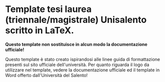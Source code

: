 # Template tesi laurea (triennale/magistrale) Unisalento scritto in LaTeX.

**Questo template non sostituisce in alcun modo la documentazione ufficiale!**

Questo template è stato creato ispirandosi alle linee guida di formattazione presenti sul sito ufficiale dell'università.
Per quanto riguarda il logo da utilizzare nel template, vedere la documentazione ufficiale ed il template in Word offerto dall'Università del Salento!
